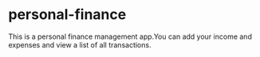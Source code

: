 # personal-finance
This is a personal finance management app.You can add your income and expenses and view a list of all transactions.
